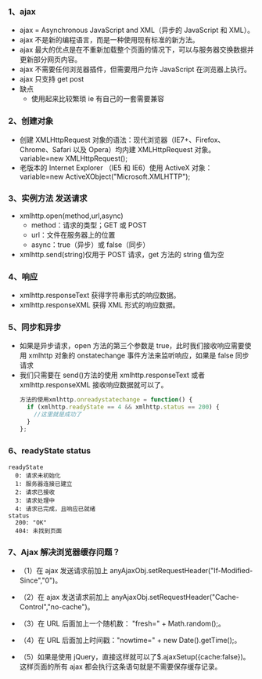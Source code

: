 ### 1、ajax

- ajax = Asynchronous JavaScript and XML（异步的 JavaScript 和 XML）。
- ajax 不是新的编程语言，而是一种使用现有标准的新方法。
- ajax 最大的优点是在不重新加载整个页面的情况下，可以与服务器交换数据并更新部分网页内容。
- ajax 不需要任何浏览器插件，但需要用户允许 JavaScript 在浏览器上执行。
- ajax 只支持 get post
- 缺点
  - 使用起来比较繁琐 ie 有自己的一套需要兼容

### 2、创建对象

- 创建 XMLHttpRequest 对象的语法：现代浏览器（IE7+、Firefox、Chrome、Safari 以及 Opera）均内建 XMLHttpRequest 对象。variable=new XMLHttpRequest();
- 老版本的 Internet Explorer （IE5 和 IE6）使用 ActiveX 对象：variable=new ActiveXObject("Microsoft.XMLHTTP");

### 3、实例方法 发送请求

- xmlhttp.open(method,url,async)
  - method：请求的类型；GET 或 POST
  - url：文件在服务器上的位置
  - async：true（异步）或 false（同步）
- xmlhttp.send(string)仅用于 POST 请求，get 方法的 string 值为空

### 4、响应

- xmlhttp.responseText 获得字符串形式的响应数据。
- xmlhttp.responseXML 获得 XML 形式的响应数据。

### 5、同步和异步

- 如果是异步请求，open 方法的第三个参数是 true，此时我们接收响应需要使用 xmlhttp 对象的 onstatechange 事件方法来监听响应，如果是 false 同步请求
- 我们只需要在 send()方法的使用 xmlhttp.responseText 或者 xmlhttp.responseXML 接收响应数据就可以了。
  ```javascript
  方法的使用xmlhttp.onreadystatechange = function() {
    if (xmlhttp.readyState == 4 && xmlhttp.status == 200) {
      //这里就是成功了
    }
  };
  ```

### 6、readyState status

    readyState
      0: 请求未初始化
      1: 服务器连接已建立
      2: 请求已接收
      3: 请求处理中
      4: 请求已完成，且响应已就绪
    status
      200: "OK"
      404: 未找到页面

### 7、Ajax 解决浏览器缓存问题？

- （1）在 ajax 发送请求前加上 anyAjaxObj.setRequestHeader("If-Modified-Since","0")。

- （2）在 ajax 发送请求前加上 anyAjaxObj.setRequestHeader("Cache-Control","no-cache")。

- （3）在 URL 后面加上一个随机数： "fresh=" + Math.random();。

- （4）在 URL 后面加上时间戳："nowtime=" + new Date().getTime();。

- （5）如果是使用 jQuery，直接这样就可以了\$.ajaxSetup({cache:false})。这样页面的所有 ajax 都会执行这条语句就是不需要保存缓存记录。
